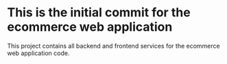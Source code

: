 # This is the initial commit for the ecommerce web application

This project contains all backend and frontend services for the ecommerce web application code.